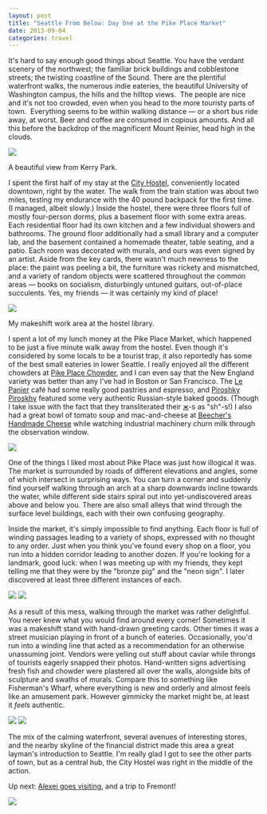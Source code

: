 ```yaml
---
layout: post
title: "Seattle From Below: Day One at the Pike Place Market"
date: 2013-09-04
categories: travel
---
```


It's hard to say enough good things about Seattle. You have the verdant scenery of the northwest; the familiar brick buildings and cobblestone streets; the twisting coastline of the Sound. There are the plentiful waterfront walks, the numerous indie eateries, the beautiful University of Washington campus, the hills and the hilltop views.  The people are nice and it's not too crowded, even when you head to the more touristy parts of town.  Everything seems to be within walking distance — or a short bus ride away, at worst. Beer and coffee are consumed in copious amounts. And all this before the backdrop of the magnificent Mount Reinier, head high in the clouds.

<div class="caption">
<img src="https://static1.squarespace.com/static/51b3f330e4b062dc340fa8fd/t/522d2baee4b04287ea7a8ec5/1378692016307/IMG_6643.jpg?format=1000w" />
<p>A beautiful view from Kerry Park.</p>
</div>

<!--more-->

I spent the first half of my stay at the [City Hostel](http://www.yelp.com/biz/city-hostel-seattle-seattle), conveniently located downtown, right by the water. The walk from the train station was about two miles, testing my endurance with the 40 pound backpack for the first time. (I managed, albeit slowly.) Inside the hostel, there were three floors full of mostly four-person dorms, plus a basement floor with some extra areas. Each residential floor had its own kitchen and a few individual showers and bathrooms. The ground floor additionally had a small library and a computer lab, and the basement contained a homemade theater, table seating, and a patio. Each room was decorated with murals, and ours was even signed by an artist. Aside from the key cards, there wasn't much newness to the place: the paint was peeling a bit, the furniture was rickety and mismatched, and a variety of random objects were scattered throughout the common areas — books on socialism, disturbingly untuned guitars, out-of-place succulents. Yes, my friends — it was certainly my kind of place!

<div class="caption">
<img src="https://static1.squarespace.com/static/51b3f330e4b062dc340fa8fd/t/522d2bd2e4b0bb402a80cb92/1378692052048/IMG_6523.jpg?format=1000w" />
<p>My makeshift work area at the hostel library.</p>
</div>

I spent a lot of my lunch money at the Pike Place Market, which happened to be just a five minute walk away from the hostel. Even though it's considered by some locals to be a tourist trap, it also reportedly has some of the best small eateries in lower Seattle. I really enjoyed all the different chowders at [Pike Place Chowder](http://www.yelp.com/biz/pike-place-chowder-seattle), and I can even say that the New England variety was better than any I've had in Boston or San Francisco. The [Le Panier](http://www.yelp.com/biz/le-panier-very-french-bakery-seattle) café had some really good pastries and espresso, and [Piroshky Piroskhy](http://www.yelp.com/biz/piroshky-piroshky-seattle) featured some very authentic Russian-style baked goods. (Though I take issue with the fact that they transliterated their [ж](http://en.wikipedia.org/wiki/Zhe_(Cyrillic))-s as "sh"-s!) I also had a great bowl of tomato soup and mac-and-cheese at [Beecher's Handmade Cheese](http://www.yelp.com/biz/beechers-handmade-cheese-seattle) while watching industrial machinery churn milk through the observation window.

<img src="https://static1.squarespace.com/static/51b3f330e4b062dc340fa8fd/t/522d2bf1e4b0832d81b7ffc3/1378692082999/IMG_6964.jpg?format=1000w" />

One of the things I liked most about Pike Place was just how illogical it was. The market is surrounded by roads of different elevations and angles, some of which intersect in surprising ways. You can turn a corner and suddenly find yourself walking through an arch at a sharp downwards incline towards the water, while different side stairs spiral out into yet-undiscovered areas above and below you. There are also small alleys that wind through the surface level buildings, each with their own confusing geography.

Inside the market, it's simply impossible to find anything. Each floor is full of winding passages leading to a variety of shops, expressed with no thought to any order. Just when you think you've found every shop on a floor, you run into a hidden corridor leading to another dozen. If you're looking for a landmark, good luck: when I was meeting up with my friends, they kept telling me that they were by the "bronze pig" and the "neon sign". I later discovered at least three different instances of each.

<img src="https://static1.squarespace.com/static/51b3f330e4b062dc340fa8fd/t/52277e75e4b0ca162dba5292/1378319991590/?format=1000w" />

<img src="https://static1.squarespace.com/static/51b3f330e4b062dc340fa8fd/t/52277e87e4b0fe83e361a7a7/1378320009041/?format=1000w" />

As a result of this mess, walking through the market was rather delightful. You never knew what you would find around every corner! Sometimes it was a makeshift stand with hand-drawn greeting cards. Other times it was a street musician playing in front of a bunch of eateries. Occasionally, you'd run into a winding line that acted as a recommendation for an otherwise unassuming joint. Vendors were yelling out stuff about caviar while throngs of tourists eagerly snapped their photos. Hand-written signs advertising fresh fish and chowder were plastered all over the walls, alongside bits of sculpture and swaths of murals. Compare this to something like Fisherman's Wharf, where everything is new and orderly and almost feels like an amusement park. However gimmicky the market might be, at least it *feels* authentic.

<img src="https://static1.squarespace.com/static/51b3f330e4b062dc340fa8fd/t/522d2c30e4b0832d81b8002d/1378692145846/IMG_6225.jpg?format=1000w" />

<img src="https://static1.squarespace.com/static/51b3f330e4b062dc340fa8fd/t/522d2c4de4b09d456b0a7b1e/1378692175467/IMG_6218.jpg?format=1000w" />

The mix of the calming waterfront, several avenues of interesting stores, and the nearby skyline of the financial district made this area a great layman's introduction to Seattle. I'm really glad I got to see the other parts of town, but as a central hub, the City Hostel was right in the middle of the action.

Up next: [Alexei goes visiting](http://www.youtube.com/watch?v=qam9JBk5Oig), and a trip to Fremont!

<img src="https://static1.squarespace.com/static/51b3f330e4b062dc340fa8fd/t/522780a5e4b0e32ad4b90882/1378320551354/?format=1000w" />